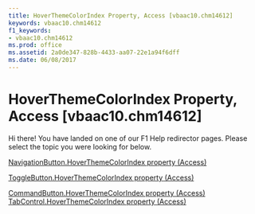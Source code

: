 ```yaml
---
title: HoverThemeColorIndex Property, Access [vbaac10.chm14612]
keywords: vbaac10.chm14612
f1_keywords:
- vbaac10.chm14612
ms.prod: office
ms.assetid: 2a0de347-828b-4433-aa07-22e1a94f6dff
ms.date: 06/08/2017
---
```



# HoverThemeColorIndex Property, Access [vbaac10.chm14612]

Hi there! You have landed on one of our F1 Help redirector pages. Please select the topic you were looking for below.

[NavigationButton.HoverThemeColorIndex property (Access)](http://msdn.microsoft.com/library/d2412f7c-0344-1a32-e95b-5abd04d9aabe%28Office.15%29.aspx)

[ToggleButton.HoverThemeColorIndex property (Access)](http://msdn.microsoft.com/library/40c60375-cd0b-73eb-1999-737b6d8cfc01%28Office.15%29.aspx)

[CommandButton.HoverThemeColorIndex property (Access)](http://msdn.microsoft.com/library/7fec39e2-f79f-1260-ff6f-9e634ff18fe0%28Office.15%29.aspx)
[TabControl.HoverThemeColorIndex property (Access)](http://msdn.microsoft.com/library/9e8e2111-33b5-0dc8-5949-f6512b7603e4%28Office.15%29.aspx)

